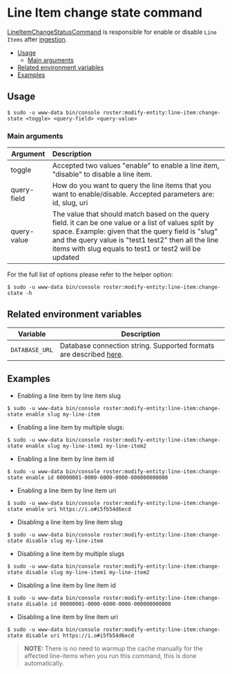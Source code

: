 # Line Item change state command

[LineItemChangeStatusCommand](../../src/Command/ModifyEntity/LineItem/LineItemChangeStatusCommand.php) is responsible for enable 
or disable `Line Items` after [ingestion](line-item-ingester-command.md).

- [Usage](#usage)
    - [Main arguments](#main-arguments)
- [Related environment variables](#related-environment-variables)
- [Examples](#examples)

## Usage
```shell script
$ sudo -u www-data bin/console roster:modify-entity:line-item:change-state <toggle> <query-field> <query-value>
```

### Main arguments

| Argument    | Description                                                                                                                                                                                                                                                                 |
| ------------|:----------------------------------------------------------------------------------------------------------------------------------------------------------------------------------------------------------------------------------------------------------------------------|
| toggle      | Accepted two values "enable" to enable a line item, "disable" to disable a line item.                                                                                                                                                                                       |
| query-field | How do you want to query the line items that you want to enable/disable. Accepted parameters are: id, slug, uri                                                                                                                                                             |
| query-value | The value that should match based on the query field. it can be one value or a list of values split by space. Example: given that the query field is "slug" and the query value is "test1 test2" then all the line items with slug equals to test1 or test2 will be updated |

For the full list of options please refer to the helper option:
```shell script
$ sudo -u www-data bin/console roster:modify-entity:line-item:change-state -h
```

## Related environment variables

| Variable | Description |
|----------|-------------|
| `DATABASE_URL` | Database connection string. Supported formats are described [here](https://www.doctrine-project.org/projects/doctrine-dbal/en/latest/reference/configuration.html#connecting-using-a-url). |

## Examples

- Enabling a line item by line item slug
```shell script
$ sudo -u www-data bin/console roster:modify-entity:line-item:change-state enable slug my-line-item
```
- Enabling a line item by multiple slugs:
 ```shell script
$ sudo -u www-data bin/console roster:modify-entity:line-item:change-state enable slug my-line-item1 my-line-item2
```
- Enabling a line item by line item id
```shell script
$ sudo -u www-data bin/console roster:modify-entity:line-item:change-state enable id 00000001-0000-6000-0000-000000000000
```
- Enabling a line item by line item uri
```shell script
$ sudo -u www-data bin/console roster:modify-entity:line-item:change-state enable uri https://i.o#i5fb54d6ecd
```
- Disabling a line item by line item slug
```shell script
$ sudo -u www-data bin/console roster:modify-entity:line-item:change-state disable slug my-line-item
```
- Disabling a line item by multiple slugs
```shell script
$ sudo -u www-data bin/console roster:modify-entity:line-item:change-state disable slug my-line-item1 my-line-item2
```
- Disabling a line item by line item id
```shell script
$ sudo -u www-data bin/console roster:modify-entity:line-item:change-state disable id 00000001-0000-6000-0000-000000000000
```
- Disabling a line item by line item uri
```shell script
$ sudo -u www-data bin/console roster:modify-entity:line-item:change-state disable uri https://i.o#i5fb54d6ecd
```

> **NOTE:** There is no need to warmup the cache manually for the affected line-items when you run this command,
>this is done automatically.
